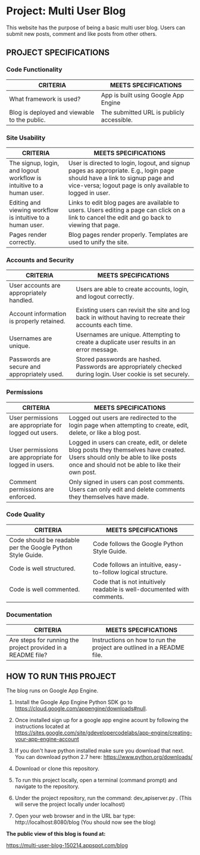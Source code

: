 # Project: Multi User Blog

This website has the purpose of being a basic multi user blog. Users can submit new posts, comment and like posts from other others.

## PROJECT SPECIFICATIONS

### Code Functionality

| CRITERIA                                     | MEETS SPECIFICATIONS                      |
|----------------------------------------------|-------------------------------------------|
| What framework is used?                      | App is built using Google App Engine      |
| Blog is deployed and viewable to the public. | The submitted URL is publicly accessible. |

### Site Usability

| CRITERIA| MEETS SPECIFICATIONS|
|---------|---------------------|
| The signup, login, and logout workflow is intuitive to a human user. | User is directed to login, logout, and signup pages as appropriate. E.g., login page should have a link to signup page and vice-versa; logout page is only available to logged in user. |
| Editing and viewing workflow is intuitive to a human user. | Links to edit blog pages are available to users. Users editing a page can click on a link to cancel the edit and go back to viewing that page. |
| Pages render correctly. | Blog pages render properly. Templates are used to unify the site. |

### Accounts and Security

| CRITERIA | MEETS SPECIFICATIONS |
|----------|----------------------|
| User accounts are appropriately handled. | Users are able to create accounts, login, and logout correctly. |
| Account information is properly retained. | Existing users can revisit the site and log back in without having to recreate their accounts each time. |
| Usernames are unique. | Usernames are unique. Attempting to create a duplicate user results in an error message. |
| Passwords are secure and appropriately used. | Stored passwords are hashed. Passwords are appropriately checked during login. User cookie is set securely. |

### Permissions

| CRITERIA | MEETS SPECIFICATIONS |
|----------|----------------------|
| User permissions are appropriate for logged out users. | Logged out users are redirected to the login page when attempting to create, edit, delete, or like a blog post. |
| User permissions are appropriate for logged in users. | Logged in users can create, edit, or delete blog posts they themselves have created. Users should only be able to like posts once and should not be able to like their own post. |
| Comment permissions are enforced. | Only signed in users can post comments. Users can only edit and delete comments they themselves have made. |

### Code Quality

| CRITERIA | MEETS SPECIFICATIONS |
|----------|----------------------|
| Code should be readable per the Google Python Style Guide. | Code follows the Google Python Style Guide. |
| Code is well structured. | Code follows an intuitive, easy-to-follow logical structure. |
| Code is well commented. | Code that is not intuitively readable is well-documented with comments. |

### Documentation

| CRITERIA | MEETS SPECIFICATIONS |
|----------|----------------------|
| Are steps for running the project provided in a README file? | Instructions on how to run the project are outlined in a README file. |


## HOW TO RUN THIS PROJECT

The blog runs on Google App Engine.

1. Install the Google App Engine Python SDK go to https://cloud.google.com/appengine/downloads#null.

2. Once installed sign up for a google app engine acount by following the instructions located at https://sites.google.com/site/gdevelopercodelabs/app-engine/creating-your-app-engine-account

3. If you don't have python installed make sure you download that next. You can download python 2.7 here: https://www.python.org/downloads/

4. Download or clone this repository.

5. To run this project locally, open a terminal (command prompt) and navigate to the repository.

6. Under the project repository, run the command: dev_apiserver.py . (This will serve the project locally under localhost)

7. Open your web browser and in the URL bar type: http://localhost:8080/blog (You should now see the blog)


**The public view of this blog is found at:**

https://multi-user-blog-150214.appspot.com/blog

